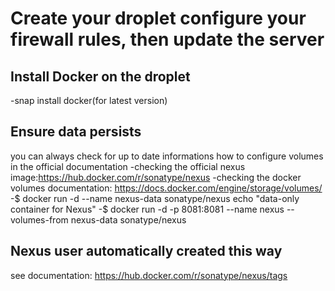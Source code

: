 # Create your droplet configure your firewall rules, then update the server

## Install Docker on the droplet
-snap install docker(for latest version)

## Ensure data persists
you can always check for up to date informations how to configure volumes in the official documentation 
-checking the official nexus image:https://hub.docker.com/r/sonatype/nexus
-checking the docker volumes documentation: https://docs.docker.com/engine/storage/volumes/
-$ docker run -d --name nexus-data sonatype/nexus echo "data-only container for Nexus"
-$ docker run -d -p 8081:8081 --name nexus --volumes-from nexus-data sonatype/nexus

## Nexus user automatically created this way
see documentation: https://hub.docker.com/r/sonatype/nexus/tags
